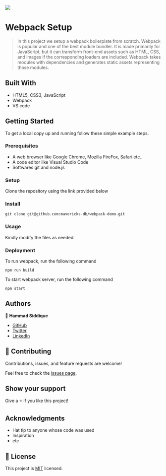 ![](https://img.shields.io/badge/Microverse-blueviolet)

# Webpack Setup

> In this project we setup a webpack boilerplate from scratch. Webpack is popular and one of the best module bundler. It is made primarily for JavaScript, but it can transform front-end assets such as HTML, CSS, and images if the corresponding loaders are included. Webpack takes modules with dependencies and generates static assets representing those modules.


## Built With

- HTML5, CSS3, JavaScript
- Webpack
- VS code


## Getting Started

To get a local copy up and running follow these simple example steps.

### Prerequisites

- A web browser like Google Chrome, Mozilla FireFox, Safari etc..
- A code editor like Visual Studio Code
- Softwares git and node.js

### Setup

Clone the repository using the link provided below

### Install

``` 
git clone git@github.com:mavericks-db/webpack-demo.git 
```


### Usage

Kindly modify the files as needed

### Deployment

To run webpack, run the following command 

```
npm run build
```

To start webpack server, run the following command
```
npm start
```

## Authors

👤 **Hammad Siddique**

- [GitHub](https://github.com/HammadSiddique)
- [Twitter](https://twitter.com/hs_devv)
- [LinkedIn](https://www.linkedin.com/in/hammad-siddique-6a5469231/)


## 🤝 Contributing

Contributions, issues, and feature requests are welcome!

Feel free to check the [issues page](../../issues/).

## Show your support

Give a ⭐️ if you like this project!

## Acknowledgments

- Hat tip to anyone whose code was used
- Inspiration
- etc

## 📝 License

This project is [MIT](./MIT.md) licensed.
